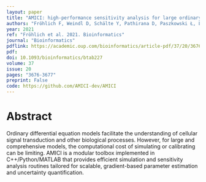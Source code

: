 ```yaml
---
layout: paper
title: "AMICI: high-performance sensitivity analysis for large ordinary differential equation models"
authors: "Fröhlich F, Weindl D, Schälte Y, Pathirana D, Paszkowski Ł, Lines GT, Stapor P, Hasenauer J"
year: 2021
ref: "Fröhlich et al. 2021. Bioinformatics"
journal: "Bioinformatics"
pdflink: https://academic.oup.com/bioinformatics/article-pdf/37/20/3676/40853865/btab227.pdf
pdf: 
doi: 10.1093/bioinformatics/btab227
volume: 37
issue: 20
pages: "3676-3677"
preprint: False
code: https://github.com/AMICI-dev/AMICI
---
```


# Abstract

Ordinary differential equation models facilitate the understanding of cellular signal transduction and other biological processes. However, for large and comprehensive models, the computational cost of simulating or calibrating can be limiting. AMICI is a modular toolbox implemented in C++/Python/MATLAB that provides efficient simulation and sensitivity analysis routines tailored for scalable, gradient-based parameter estimation and uncertainty quantification.
